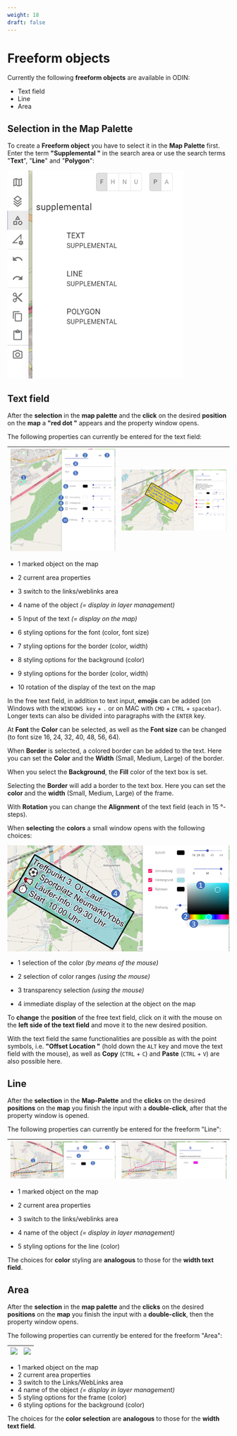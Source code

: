 ```yaml
---
weight: 18
draft: false
---
```



# **Freeform objects**



Currently the following **freeform objects** are available in ODIN:

- Text field
- Line
- Area



## **Selection in the Map Palette**



To create a **Freeform object** you have to select it in the **Map Palette** first. Enter the term **"Supplemental "** in the search area or use the search terms "**Text**", "**Line**" and "**Polygon**":



![](images/Auswahl_MapPalette.png)





## **Text field**



After the **selection** in the **map palette** and the **click** on the desired **position** on the **map** a **"red dot "** appears and the property window opens.



The following properties can currently be entered for the text field:

| ![](images/Textfeld_1.png) | ![](images/Textfeld_2.png) |
| -------------------------- | -------------------------- |

- <span class="blue">1</span> marked object on the map
- <span class="blue">2</span> current area properties

- <span class="blue">3</span> switch to the links/weblinks area

- <span class="blue">4</span> name of the object *(= display in layer management)*

- <span class="blue">5</span> Input of the text *(= display on the map)*

- <span class="blue">6</span> styling options for the font (color, font size)

- <span class="blue">7</span> styling options for the border (color, width)

- <span class="blue">8</span> styling options for the background (color)

- <span class="blue">9</span> styling options for the border (color, width)

- <span class="blue">10</span> rotation of the display of the text on the map



In the free text field, in addition to text input, **emojis** can be added (on Windows with the `WINDOWS key` + `.` or on MAC with `CMD` + `CTRL` + `spacebar`). Longer texts can also be divided into paragraphs with the `ENTER` key.

At **Font** the **Color** can be selected, as well as the **Font size** can be changed (to font size 16, 24, 32, 40, 48, 56, 64).

When **Border** is selected, a colored border can be added to the text. Here you can set the **Color** and the **Width** (Small, Medium, Large) of the border.

When you select the **Background**, the **Fill** color of the text box is set.

Selecting the **Border** will add a border to the text box.  Here you can set the **color** and the **width** (Small, Medium, Large) of the frame.

With **Rotation** you can change the **Alignment** of the text field (each in 15 °-steps).



When **selecting** the **colors** a small window opens with the following choices:

![](images/Textfeld_3.png)

- <span class="blue">1</span> selection of the color *(by means of the mouse)*
- <span class="blue">2</span> selection of color ranges *(using the mouse)*

- <span class="blue">3</span> transparency selection *(using the mouse)*

- <span class="blue">4</span> immediate display of the selection at the object on the map



To **change** the **position** of the free text field, click on it with the mouse on the **left side of the text field** and move it to the new desired position.

With the text field the same functionalities are possible as with the point symbols, i.e. **"Offset Location "** (hold down the `ALT` key and move the text field with the mouse), as well as **Copy** (`CTRL` + `C`) and **Paste** (`CTRL` + `V`) are also possible here.





## **Line**



After the **selection** in the **Map-Palette** and the **clicks** on the desired **positions** on the **map** you finish the input with a **double-click**, after that the property window is opened.



The following properties can currently be entered for the freeform "Line":

| ![](images/Freiform_Linie_1.png) | ![](images/Freiform_Linie_2.png) |
| -------------------------------- | -------------------------------- |

- <span class="blue">1</span> marked object on the map
- <span class="blue">2</span> current area properties

- <span class="blue">3</span> switch to the links/weblinks area

- <span class="blue">4</span> name of the object *(= display in layer management)*

- <span class="blue">5</span> styling options for the line (color)



The choices for **color** styling are **analogous** to those for the **width text field**.





## **Area**



After the **selection** in the **map palette** and the **clicks** on the desired **positions** on the **map** you finish the input with a **double-click**, then the property window opens.



The following properties can currently be entered for the freeform "Area":

| ![](images/Freiform_Fläche_1.png) | ![](images/Freiform_Fläche_2.png) |
| --------------------------------- | --------------------------------- |

- <span class="blue">1</span> marked object on the map
- <span class="blue">2</span> current area properties
- <span class="blue">3</span> switch to the Links/WebLinks area
- <span class="blue">4</span> name of the object *(= display in layer management)*
- <span class="blue">5</span> styling options for the frame (color)
- <span class="blue">6</span> styling options for the background (color)



The choices for the **color selection** are **analogous** to those for the **width text field**.


